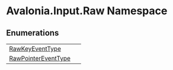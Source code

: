 # Avalonia.Input.Raw Namespace






## Enumerations
<table>
<tr>
<td><a href="T_Avalonia_Input_Raw_RawKeyEventType">RawKeyEventType</a></td>
<td> </td>
</tr>
<tr>
<td><a href="T_Avalonia_Input_Raw_RawPointerEventType">RawPointerEventType</a></td>
<td> </td>
</tr>
</table>
